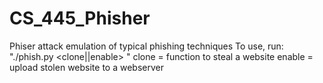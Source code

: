 # CS_445_Phisher
Phiser attack emulation of typical phishing techniques
To use, run: "./phish.py <clone||enable> <website>"
	clone = function to steal a website
	enable = upload stolen website to a webserver
